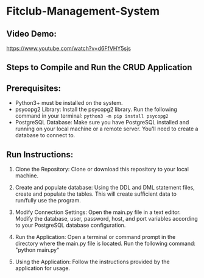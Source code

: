 # Fitclub-Management-System

## Video Demo:
https://www.youtube.com/watch?v=d6FfVHY5sjs

## Steps to Compile and Run the CRUD Application

## Prerequisites:
- Python3+ must be installed on the system.
- psycopg2 Library: Install the psycopg2 library. Run the following command in your terminal: ```python3 -m pip install psycopg2```
- PostgreSQL Database: Make sure you have PostgreSQL installed and running on your local machine or a remote server. You'll need to create a database to connect to.

## Run Instructions:
1. Clone the Repository: Clone or download this repository to your local machine.

2. Create and populate database: Using the DDL and DML statement files, create and populate the tables. This will create sufficient data to run/fully use the program.

3. Modify Connection Settings: Open the main.py file in a text editor. Modify the database, user, password, host, and port variables according to your PostgreSQL database configuration.

4. Run the Application: Open a terminal or command prompt in the directory where the main.py file is located. Run the following command: "python main.py"

5. Using the Application: Follow the instructions provided by the application for usage.
